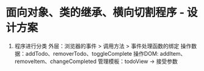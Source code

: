 # 面向对象、类的继承、横向切割程序 - 设计方案
1.  程序进行分类
    外层：浏览器的事件 > 调用方法 > 事件处理函数的绑定
    操作数据：addTodo、removerTodo、toggleComplete
    操作DOM: addItem、removeItem、changeCompleted
    管理模板：todoView -> 接受参数